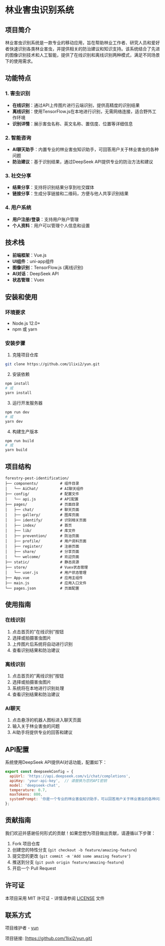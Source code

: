 # 林业害虫识别系统

## 项目简介

林业害虫识别系统是一款专业的移动应用，旨在帮助林业工作者、研究人员和爱好者快速识别各类林业害虫，并提供相关的防治建议和知识支持。该系统结合了先进的图像识别技术和人工智能，提供了在线识别和离线识别两种模式，满足不同场景下的使用需求。

## 功能特点

### 1. 害虫识别
- **在线识别**：通过API上传图片进行云端识别，提供高精度的识别结果
- **离线识别**：使用TensorFlow.js在本地进行识别，无需网络连接，适合野外工作环境
- **识别详情**：展示害虫名称、英文名称、置信度、位置等详细信息

### 2. 智能咨询
- **AI聊天助手**：内置专业的林业害虫知识助手，可回答用户关于林业害虫的各种问题
- **防治建议**：基于识别结果，通过DeepSeek API提供专业的防治方法和建议

### 3. 社交分享
- **结果分享**：支持将识别结果分享到社交媒体
- **链接分享**：生成分享链接和二维码，方便与他人共享识别结果

### 4. 用户系统
- **用户注册/登录**：支持用户账户管理
- **个人资料**：用户可以管理个人信息和设置

## 技术栈

- **前端框架**：Vue.js
- **UI组件**：uni-app组件
- **图像识别**：TensorFlow.js (离线识别)
- **AI对话**：DeepSeek API
- **状态管理**：Vuex

## 安装和使用

### 环境要求
- Node.js 12.0+
- npm 或 yarn

### 安装步骤

1. 克隆项目仓库
```bash
git clone https://github.com/1lixi2/yun.git
```

2. 安装依赖
```bash
npm install
# 或
yarn install
```

3. 运行开发服务器
```bash
npm run dev
# 或
yarn dev
```

4. 构建生产版本
```bash
npm run build
# 或
yarn build
```

## 项目结构

```
forestry-pest-identification/
├── components/          # 组件目录
│   └── AiChat/          # AI聊天组件
├── config/              # 配置文件
│   └── api.js           # API配置
├── pages/               # 页面目录
│   ├── chat/            # 聊天页面
│   ├── gallery/         # 图库页面
│   ├── identify/        # 识别相关页面
│   ├── index/           # 首页
│   ├── lib/             # 库文件
│   ├── prevention/      # 防治页面
│   ├── profile/         # 用户资料页面
│   ├── register/        # 注册页面
│   ├── share/           # 分享页面
│   └── welcome/         # 欢迎页面
├── static/              # 静态资源
├── store/               # Vuex状态管理
│   └── user.js          # 用户状态管理
├── App.vue              # 应用主组件
├── main.js              # 应用入口文件
└── pages.json           # 页面配置
```

## 使用指南

### 在线识别
1. 点击首页的"在线识别"按钮
2. 选择或拍摄害虫图片
3. 上传图片后系统将自动进行识别
4. 查看识别结果和防治建议

### 离线识别
1. 点击首页的"离线识别"按钮
2. 选择或拍摄害虫图片
3. 系统将在本地进行识别处理
4. 查看识别结果和防治建议

### AI聊天
1. 点击悬浮的机器人图标进入聊天页面
2. 输入关于林业害虫的问题
3. AI助手将提供专业的回答和建议

## API配置

系统使用DeepSeek API提供AI对话功能，配置如下：

```javascript
export const deepseekConfig = {
  apiUrl: 'https://api.deepseek.com/v1/chat/completions',
  apiKey: 'your-api-key',  // 请替换为您的API密钥
  model: 'deepseek-chat',
  temperature: 0.7,
  maxTokens: 800,
  systemPrompt: '你是一个专业的林业害虫知识助手，可以回答用户关于林业害虫的各种问题，包括害虫识别、防治方法、生态影响等。请提供准确、专业的回答。'
};
```

## 贡献指南

我们欢迎并感谢任何形式的贡献！如果您想为项目做出贡献，请遵循以下步骤：

1. Fork 项目仓库
2. 创建您的特性分支 (`git checkout -b feature/amazing-feature`)
3. 提交您的更改 (`git commit -m 'Add some amazing feature'`)
4. 推送到分支 (`git push origin feature/amazing-feature`)
5. 开启一个 Pull Request

## 许可证

本项目采用 MIT 许可证 - 详情请参阅 [LICENSE](LICENSE) 文件

## 联系方式

项目维护者 - [yun](mailto:yang26977@163.com)

项目链接: [https://github.com/1lixi2/yun.git]
